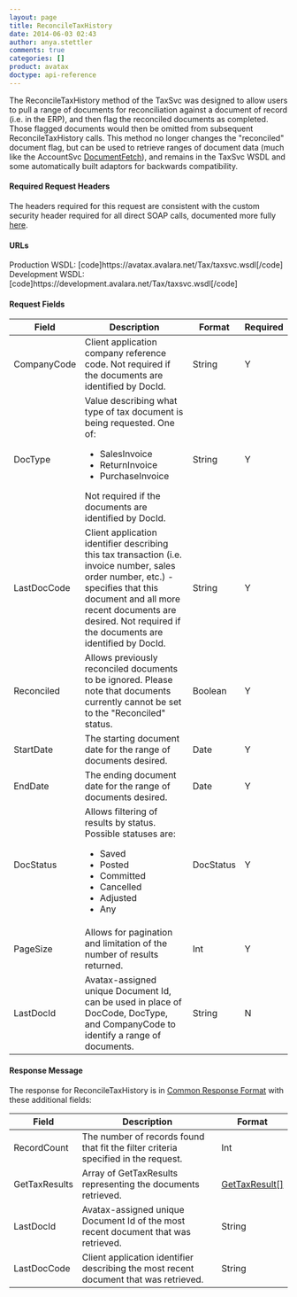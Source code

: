 ```yaml
---
layout: page
title: ReconcileTaxHistory
date: 2014-06-03 02:43
author: anya.stettler
comments: true
categories: []
product: avatax
doctype: api-reference
---
```

The ReconcileTaxHistory method of the TaxSvc was designed to allow users to pull a range of documents for reconciliation against a document of record (i.e. in the ERP), and then flag the reconciled documents as completed. Those flagged documents would then be omitted from subsequent ReconcileTaxHistory calls. This method no longer changes the "reconciled" document flag, but can be used to retrieve ranges of document data (much like the AccountSvc <a title="Document Elements" href="/api-docs/soap/accountsvc/document-elements">DocumentFetch</a>), and remains in the TaxSvc WSDL and some automatically built adaptors for backwards compatibility.
<h4>Required Request Headers</h4>
The headers required for this request are consistent with the custom security header required for all direct SOAP calls, documented more fully <a href="/api-docs/soap">here</a>.
<h4>URLs</h4>
Production WSDL:
[code]https://avatax.avalara.net/Tax/taxsvc.wsdl[/code]
Development WSDL:
[code]https://development.avalara.net/Tax/taxsvc.wsdl[/code]
<h4>Request Fields</h4>
<table>
<thead>
<tr>
<th>Field</th>
<th>Description</th>
<th>Format</th>
<th>Required</th>
</tr>
</thead>
<tbody>
<tr>
<td>CompanyCode</td>
<td>Client application company reference code. Not required if the documents are identified by DocId.</td>
<td>String</td>
<td>Y</td>
</tr>
<tr>
<td>DocType</td>
<td>Value describing what type of tax document is being requested. One of:
<ul>
	<li>SalesInvoice</li>
	<li>ReturnInvoice</li>
	<li>PurchaseInvoice</li>
</ul>
Not required if the documents are identified by DocId.</td>
<td>String</td>
<td>Y</td>
</tr>
<tr>
<td>LastDocCode</td>
<td>Client application identifier describing this tax transaction (i.e. invoice number, sales order number, etc.) - specifies that this document and all more recent documents are desired. Not required if the documents are identified by DocId.</td>
<td>String</td>
<td>Y</td>
</tr>
<tr>
<td>Reconciled</td>
<td>Allows previously reconciled documents to be ignored. Please note that documents currently cannot be set to the "Reconciled" status.</td>
<td>Boolean</td>
<td>Y</td>
</tr>
<tr>
<td>StartDate</td>
<td>The starting document date for the range of documents desired.</td>
<td>Date</td>
<td>Y</td>
</tr>
<tr>
<td>EndDate</td>
<td>The ending document date for the range of documents desired.</td>
<td>Date</td>
<td>Y</td>
</tr>
<tr>
<td>DocStatus</td>
<td>Allows filtering of results by status. Possible statuses are:
<ul>
	<li>Saved</li>
	<li>Posted</li>
	<li>Committed</li>
	<li>Cancelled</li>
	<li>Adjusted</li>
	<li>Any</li>
</ul>
</td>
<td>DocStatus</td>
<td>Y</td>
</tr>
<tr>
<td>PageSize</td>
<td>Allows for pagination and limitation of the number of results returned.</td>
<td>Int</td>
<td>Y</td>
</tr>
<tr>
<td>LastDocId</td>
<td>Avatax-assigned unique Document Id, can be used in place of DocCode, DocType, and CompanyCode to identify a range of documents.</td>
<td>String</td>
<td>N</td>
</tr>
</tbody>
</table>
<h4>Response Message</h4>
The response for ReconcileTaxHistory is in <a href="/api-docs/soap/shared-formats-and-methods#CommonResponseFormat">Common Response Format</a> with these additional fields:
<table>
<thead>
<tr>
<th>Field</th>
<th>Description</th>
<th>Format</th>
</tr>
</thead>
<tbody>
<tr>
<td>RecordCount</td>
<td>The number of records found that fit the filter criteria specified in the request.</td>
<td>Int</td>
</tr>
<tr>
<td>GetTaxResults</td>
<td>Array of GetTaxResults representing the documents retrieved.</td>
<td><a href="/api-docs/avalara-avatax-api-reference#method-GetTax-Result">GetTaxResult[]</a></td>
</tr>
<tr>
<td>LastDocId</td>
<td>Avatax-assigned unique Document Id of the most recent document that was retrieved.</td>
<td>String</td>
</tr>
<tr>
<td>LastDocCode</td>
<td>Client application identifier describing the most recent document that was retrieved.</td>
<td>String</td>
</tr>
</tbody>
</table>
